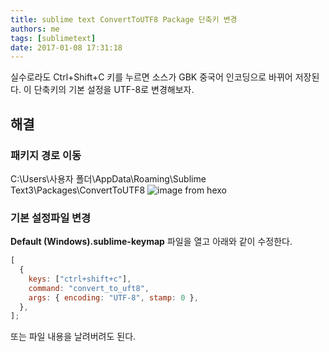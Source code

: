 ```yaml
---
title: sublime text ConvertToUTF8 Package 단축키 변경
authors: me
tags: [sublimetext]
date: 2017-01-08 17:31:18
---
```


실수로라도 Ctrl+Shift+C 키를 누르면 소스가 GBK 중국어 인코딩으로 바뀌어 저장된다.
이 단축키의 기본 설정을 UTF-8로 변경해보자.

## 해결

### 패키지 경로 이동

C:\Users\사용자 폴더\AppData\Roaming\Sublime Text3\Packages\ConvertToUTF8
![image from hexo](https://i.imgur.com/2OFwgU4.png)

### 기본 설정파일 변경

**Default (Windows).sublime-keymap** 파일을 열고 아래와 같이 수정한다.

```javascript
[
  {
    keys: ["ctrl+shift+c"],
    command: "convert_to_uft8",
    args: { encoding: "UTF-8", stamp: 0 },
  },
];
```

또는 파일 내용을 날려버려도 된다.
